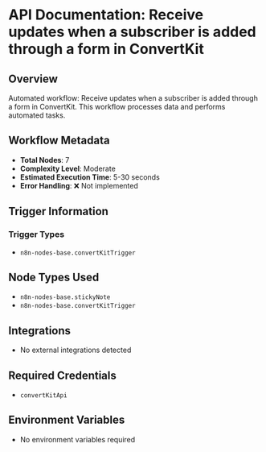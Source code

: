 # API Documentation: Receive updates when a subscriber is added through a form in ConvertKit

## Overview
Automated workflow: Receive updates when a subscriber is added through a form in ConvertKit. This workflow processes data and performs automated tasks.

## Workflow Metadata
- **Total Nodes**: 7
- **Complexity Level**: Moderate
- **Estimated Execution Time**: 5-30 seconds
- **Error Handling**: ❌ Not implemented

## Trigger Information
### Trigger Types
- `n8n-nodes-base.convertKitTrigger`

## Node Types Used
- `n8n-nodes-base.stickyNote`
- `n8n-nodes-base.convertKitTrigger`

## Integrations
- No external integrations detected

## Required Credentials
- `convertKitApi`

## Environment Variables
- No environment variables required
